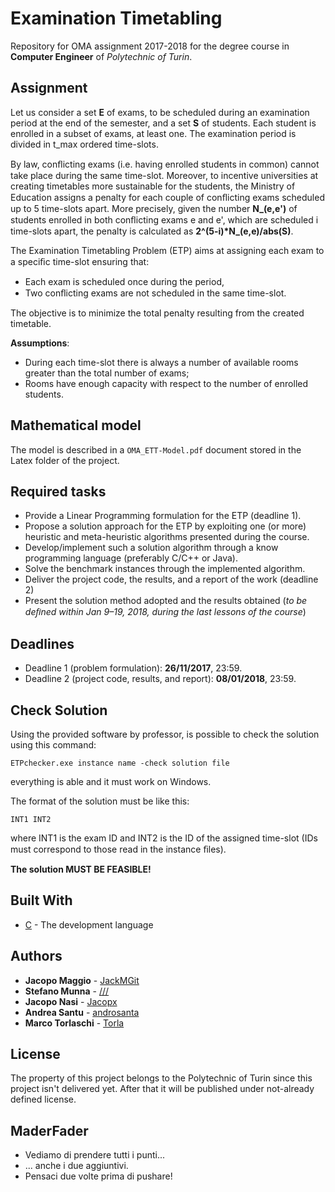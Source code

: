 # Examination Timetabling
Repository for OMA assignment 2017-2018 for the degree course in **Computer Engineer** of *Polytechnic of Turin*.

## Assignment
Let us consider a set **E** of exams, to be scheduled during an examination period at the end of the semester, and a set **S** of students. Each student is enrolled in a subset of exams, at least one. The examination period is divided in t_max ordered time-slots.

By law, conﬂicting exams (i.e. having enrolled students in common) cannot take place during the same time-slot. Moreover, to incentive universities at creating timetables more sustainable for the students, the Ministry of Education assigns a penalty for each couple of conﬂicting exams scheduled up to 5 time-slots apart. More precisely, given the number **N_(e,e')** of students enrolled in both conﬂicting exams e and e', which are scheduled i time-slots apart, the penalty is calculated as
**2^(5-i)*N_(e,e)/abs(S)**.

The Examination Timetabling Problem (ETP) aims at assigning each exam to a speciﬁc time-slot ensuring that:
* Each exam is scheduled once during the period,
* Two conﬂicting exams are not scheduled in the same time-slot.

The objective is to minimize the total penalty resulting from the created timetable.

**Assumptions**:
* During each time-slot there is always a number of available rooms greater than the total number of exams;
* Rooms have enough capacity with respect to the number of enrolled students.

## Mathematical model
The model is described in a `OMA_ETT-Model.pdf` document stored in the Latex folder of the project.

## Required tasks
* Provide a Linear Programming formulation for the ETP (deadline 1).
* Propose a solution approach for the ETP by exploiting one (or more) heuristic and meta-heuristic algorithms presented during the course.
* Develop/implement such a solution algorithm through a know programming language (preferably C/C++ or Java).
* Solve the benchmark instances through the implemented algorithm.
* Deliver the project code, the results, and a report of the work (deadline 2)
* Present the solution method adopted and the results obtained (*to be deﬁned within Jan 9–19, 2018, during the last lessons of the course*)

## Deadlines
* Deadline 1 (problem formulation): **26/11/2017**, 23:59.
* Deadline 2 (project code, results, and report): **08/01/2018**, 23:59.

## Check Solution
Using the provided software by professor, is possible to check the solution using this command:
```
ETPchecker.exe instance name -check solution file
```
everything is able and it must work on Windows.

The format of the solution must be like this:
```
INT1 INT2
```
where INT1 is the exam ID and INT2 is the ID of the assigned time-slot (IDs must correspond to those read in the instance ﬁles).

**The solution MUST BE FEASIBLE!**

## Built With

* [C](https://en.wikipedia.org/wiki/C_(programming_language)) - The development language

## Authors
* **Jacopo Maggio** - [JackMGit](https://github.com/JackMGit)
* **Stefano Munna** - [///](https://github.com/)
* **Jacopo Nasi** - [Jacopx](https://github.com/Jacopx)
* **Andrea Santu** - [androsanta](https://github.com/androsanta)
* **Marco Torlaschi** - [Torla](https://github.com/Torla)

## License

The property of this project belongs to the Polytechnic of Turin since this project isn't delivered yet. After that it will be published under not-already defined license.

## MaderFader

* Vediamo di prendere tutti i punti...
* ... anche i due aggiuntivi.
* Pensaci due volte prima di pushare!
